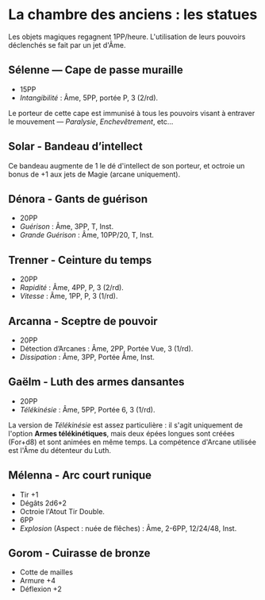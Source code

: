 # La chambre des anciens : les statues

Les objets magiques regagnent 1PP/heure. L'utilisation de leurs pouvoirs déclenchés se fait par un jet d'Âme.

## Sélenne — Cape de passe muraille

- 15PP
- _Intangibilité_ : Âme, 5PP, portée P, 3 (2/rd).

Le porteur de cette cape est immunisé à tous les pouvoirs visant à entraver le mouvement — _Paralysie_, _Enchevêtrement_, etc... 
 
## Solar - Bandeau d’intellect

Ce bandeau augmente de 1 le dé d'intellect de son porteur, et octroie un bonus de +1 aux jets de Magie (arcane uniquement).

## Dénora - Gants de guérison

- 20PP
- _Guérison_ : Âme, 3PP, T, Inst.
- _Grande Guérison_ : Âme, 10PP/20, T, Inst.

## Trenner - Ceinture du temps

- 20PP
- _Rapidité_ : Âme, 4PP, P, 3 (2/rd).
- _Vitesse_ : Âme, 1PP, P, 3 (1/rd).

## Arcanna - Sceptre de pouvoir

- 20PP
- Détection d’Arcanes : Âme, 2PP, Portée Vue, 3 (1/rd).
- _Dissipation_ : Âme, 3PP, Portée Âme, Inst.

## Gaëlm - Luth des armes dansantes

- 20PP
- _Télékinésie_ : Âme, 5PP, Portée 6, 3 (1/rd).

La version de _Télékinésie_ est assez particulière : il s'agit uniquement de l'option **Armes télékinétiques**, mais deux épées longues sont créées (For+d8) et sont animées en même temps. La compétence d'Arcane utilisée est l'Âme du détenteur du Luth.

## Mélenna - Arc court runique

- Tir +1
- Dégâts 2d6+2
- Octroie l'Atout Tir Double.
- 6PP
- _Explosion_ (Aspect : nuée de flêches) : Âme, 2-6PP, 12/24/48, Inst.

## Gorom - Cuirasse de bronze

- Cotte de mailles 
- Armure +4
- Déflexion +2
